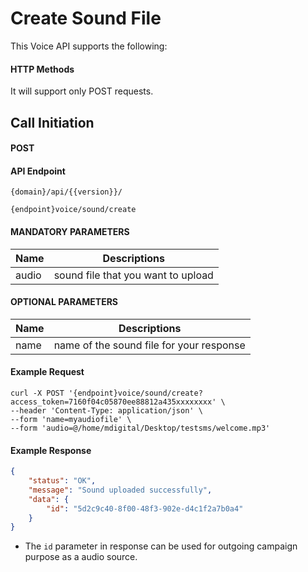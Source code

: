 # Create Sound File

This Voice API supports the following:

#### HTTP Methods
  
  It will support only POST requests.

## Call Initiation

#### POST


#### API Endpoint

```
{domain}/api/{{version}}/
```

```
{endpoint}voice/sound/create
```

####  MANDATORY PARAMETERS

| Name     | Descriptions |
|----------|--------------|
| audio | sound file that you want to upload |


####  OPTIONAL PARAMETERS

| Name     | Descriptions |
|----------|--------------|
| name |  name of the sound file for your response |

#### Example Request

```
curl -X POST '{endpoint}voice/sound/create?access_token=7160f04c05870ee88812a435xxxxxxxx' \
--header 'Content-Type: application/json' \
--form 'name=myaudiofile' \
--form 'audio=@/home/mdigital/Desktop/testsms/welcome.mp3'
```

#### Example Response

```json
{
    "status": "OK",
    "message": "Sound uploaded successfully",
    "data": {
        "id": "5d2c9c40-8f00-48f3-902e-d4c1f2a7b0a4"
    }
}
```

- The `id` parameter in response can be used for outgoing campaign purpose as a audio source.